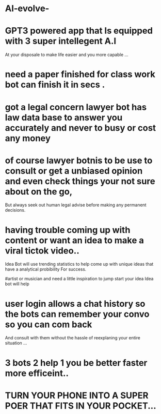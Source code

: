 # AI-evolve-

# GPT3 powered app that Is equipped with 3 super intellegent A.I 
 At your disposale to make life easier and you more capable ...

# need a paper finished for class work bot can finish it in secs .

# got a legal concern lawyer bot has law data base to answer you accurately and never to busy or cost any money 
# of course lawyer botnis to be use to consult or get a unbiased opinion and even check things your not sure about on the go,
But always seek out human legal advise before making any permanent decisions.

# having trouble coming up with content or want an idea to make a viral tictok video..
Idea Bot will use trending statistics to help come up with unique ideas that have a analytical probibility
For success.

#artist or musician and  need a little inspiration to jump start your idea 
Idea bot will help 
# user login allows a chat history so the bots can remember your convo so you can com back
And consult with them without the hassle of reexplaning your entire situation ...

# 3 bots 2 help 1 you be better faster more efficeint..

# TURN YOUR PHONE INTO A SUPER POER THAT FITS IN YOUR POCKET...
